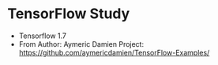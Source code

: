 # TensorFlow Study
- Tensorflow 1.7
- From Author: Aymeric Damien Project: https://github.com/aymericdamien/TensorFlow-Examples/
